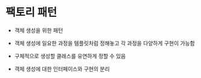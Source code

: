 # 팩토리 패턴

* 객체 생성을 위한 패턴

* 객체 생성에 일요한 과정을 템플릿처럼 정해놓고 각 과정을 다양하게 구현이 가능함

* 구체적으로 생성할 클래스를 유연하게 정할 수 있음

* 객체 생성에 대한 인터페이스와 구현의 분리